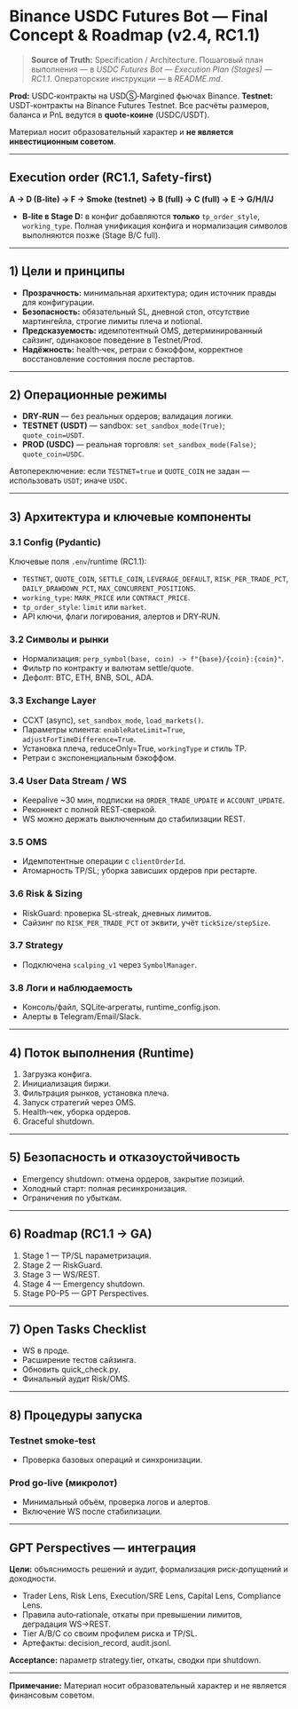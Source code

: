 # Binance USDC Futures Bot — Final Concept & Roadmap (v2.4, RC1.1)

> **Source of Truth:** Specification / Architecture.
> Пошаговый план выполнения — в _USDC Futures Bot — Execution Plan (Stages) — RC1.1_.
> Операторские инструкции — в _README.md_.

**Prod:** USDC‑контракты на USDⓈ‑Margined фьючах Binance.
**Testnet:** USDT‑контракты на Binance Futures Testnet.
Все расчёты размеров, баланса и PnL ведутся в **quote‑коине** (USDC/USDT).

Материал носит образовательный характер и **не является инвестиционным советом**.

---

## Execution order (RC1.1, Safety‑first)

**A → D (B‑lite) → F → Smoke (testnet) → B (full) → C (full) → E → G/H/I/J**

-   **B‑lite в Stage D:** в конфиг добавляются **только** `tp_order_style`, `working_type`. Полная унификация конфига и нормализация символов выполняются позже (Stage B/C full).

---

## 1) Цели и принципы

-   **Прозрачность:** минимальная архитектура; один источник правды для конфигурации.
-   **Безопасность:** обязательный SL, дневной стоп, отсутствие мартингейла, строгие лимиты плеча и notional.
-   **Предсказуемость:** идемпотентный OMS, детерминированный сайзинг, одинаковое поведение в Testnet/Prod.
-   **Надёжность:** health‑чек, ретраи с бэкоффом, корректное восстановление состояния после рестартов.

---

## 2) Операционные режимы

-   **DRY‑RUN** — без реальных ордеров; валидация логики.
-   **TESTNET (USDT)** — sandbox: `set_sandbox_mode(True)`; `quote_coin=USDT`.
-   **PROD (USDC)** — реальная торговля: `set_sandbox_mode(False)`; `quote_coin=USDC`.

Автопереключение: если `TESTNET=true` и `QUOTE_COIN` не задан — использовать `USDT`; иначе `USDC`.

---

## 3) Архитектура и ключевые компоненты

### 3.1 Config (Pydantic)

Ключевые поля `.env`/runtime (RC1.1):

-   `TESTNET`, `QUOTE_COIN`, `SETTLE_COIN`, `LEVERAGE_DEFAULT`, `RISK_PER_TRADE_PCT`, `DAILY_DRAWDOWN_PCT`, `MAX_CONCURRENT_POSITIONS`.
-   `working_type`: `MARK_PRICE` или `CONTRACT_PRICE`.
-   `tp_order_style`: `limit` или `market`.
-   API ключи, флаги логирования, алертов и DRY‑RUN.

### 3.2 Символы и рынки

-   Нормализация: `perp_symbol(base, coin) -> f"{base}/{coin}:{coin}"`.
-   Фильтр по контракту и валютам settle/quote.
-   Дефолт: BTC, ETH, BNB, SOL, ADA.

### 3.3 Exchange Layer

-   CCXT (async), `set_sandbox_mode`, `load_markets()`.
-   Параметры клиента: `enableRateLimit=True`, `adjustForTimeDifference=True`.
-   Установка плеча, reduceOnly=True, `workingType` и стиль TP.
-   Ретраи с экспоненциальным бэкоффом.

### 3.4 User Data Stream / WS

-   Keepalive \~30 мин, подписки на `ORDER_TRADE_UPDATE` и `ACCOUNT_UPDATE`.
-   Реконнект с полной REST‑сверкой.
-   WS можно держать выключенным до стабилизации REST.

### 3.5 OMS

-   Идемпотентные операции с `clientOrderId`.
-   Атомарность TP/SL; уборка зависших ордеров при рестарте.

### 3.6 Risk & Sizing

-   RiskGuard: проверка SL‑streak, дневных лимитов.
-   Сайзинг по `RISK_PER_TRADE_PCT` от эквити, учёт `tickSize/stepSize`.

### 3.7 Strategy

-   Подключена `scalping_v1` через `SymbolManager`.

### 3.8 Логи и наблюдаемость

-   Консоль/файл, SQLite‑агрегаты, runtime_config.json.
-   Алерты в Telegram/Email/Slack.

---

## 4) Поток выполнения (Runtime)

1. Загрузка конфига.
2. Инициализация биржи.
3. Фильтрация рынков, установка плеча.
4. Запуск стратегий через OMS.
5. Health‑чек, уборка ордеров.
6. Graceful shutdown.

---

## 5) Безопасность и отказоустойчивость

-   Emergency shutdown: отмена ордеров, закрытие позиций.
-   Холодный старт: полная ресинхронизация.
-   Ограничения по убыткам.

---

## 6) Roadmap (RC1.1 → GA)

1. Stage 1 — TP/SL параметризация.
2. Stage 2 — RiskGuard.
3. Stage 3 — WS/REST.
4. Stage 4 — Emergency shutdown.
5. Stage P0–P5 — GPT Perspectives.

---

## 7) Open Tasks Checklist

-   WS в проде.
-   Расширение тестов сайзинга.
-   Обновить quick_check.py.
-   Финальный аудит Risk/OMS.

---

## 8) Процедуры запуска

### Testnet smoke‑test

-   Проверка базовых операций и синхронизации.

### Prod go‑live (микролот)

-   Минимальный объём, проверка логов и алертов.
-   Включение WS после стабилизации.

---

## GPT Perspectives — интеграция

**Цели:** объяснимость решений и аудит, формализация риск‑допущений и доходности.

-   Trader Lens, Risk Lens, Execution/SRE Lens, Capital Lens, Compliance Lens.
-   Правила auto‑rationale, откаты при превышении лимитов, деградация WS→REST.
-   Tier A/B/C со своим профилем риска и TP/SL.
-   Артефакты: decision_record, audit.jsonl.

**Acceptance:** параметр strategy.tier, откаты, сводки при shutdown.

---

**Примечание:** Материал носит образовательный характер и не является финансовым советом.
